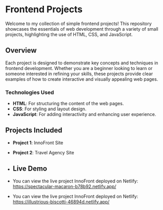 # Frontend Projects

Welcome to my collection of simple frontend projects! This repository showcases the essentials of web development through a variety of small projects, highlighting the use of HTML, CSS, and JavaScript.

## Overview

Each project is designed to demonstrate key concepts and techniques in frontend development. Whether you are a beginner looking to learn or someone interested in refining your skills, these projects provide clear examples of how to create interactive and visually appealing web pages.

### Technologies Used

- **HTML**: For structuring the content of the web pages.
- **CSS**: For styling and layout design.
- **JavaScript**: For adding interactivity and enhancing user experience.

## Projects Included

- **Project 1**: InnoFront Site
- **Project 2**: Travel Agency Site

- ## Live Demo
- You can view the live project InnoFront deployed on Netlify: https://spectacular-macaron-b78b92.netlify.app/
- You can view the live project InnoFront deployed on Netlify: https://illustrious-biscotti-46894d.netlify.app/

